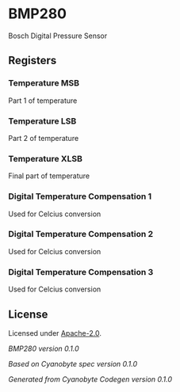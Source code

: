 # BMP280
Bosch Digital Pressure Sensor

## Registers

### Temperature MSB
Part 1 of temperature

### Temperature LSB
Part 2 of temperature

### Temperature XLSB
Final part of temperature

### Digital Temperature Compensation 1
Used for Celcius conversion

### Digital Temperature Compensation 2
Used for Celcius conversion

### Digital Temperature Compensation 3
Used for Celcius conversion

## License
Licensed under [Apache-2.0](https://spdx.org/licenses/Apache-2.0.html#licenseText).

_BMP280 version 0.1.0_

_Based on Cyanobyte spec version 0.1.0_

_Generated from Cyanobyte Codegen version 0.1.0_
